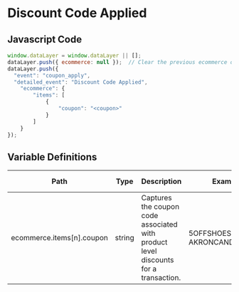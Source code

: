 # Discount Code Applied

### 

## Javascript Code
```js
window.dataLayer = window.dataLayer || [];
dataLayer.push({ ecommerce: null });  // Clear the previous ecommerce object.
dataLayer.push({
  "event": "coupon_apply",
  "detailed_event": "Discount Code Applied",
    "ecommerce": {
        "items": [
            {
                "coupon": "<coupon>"
            }
        ]
    }
});
```

## Variable Definitions

|Path|Type|Description|Example|Pattern|Min Length|Max Length|Minimum|Maximum|Multiple Of|
| --- | --- | --- | --- | --- | --- | --- | --- | --- | --- |
|ecommerce.items[n].coupon|string|Captures the coupon code associated with product level discounts for a transaction. |5OFFSHOES, AKRONCANDLES2019|||||||




